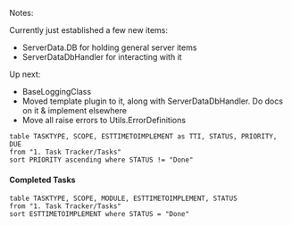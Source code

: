 
Notes:


Currently just established a few new items:
- ServerData.DB for holding general server items
- ServerDataDbHandler for interacting with it

Up next: 
- BaseLoggingClass
- Moved template plugin to it, along with ServerDataDbHandler. Do docs on it & implement elsewhere
- Move all raise errors to Utils.ErrorDefinitions



```dataview
table TASKTYPE, SCOPE, ESTTIMETOIMPLEMENT as TTI, STATUS, PRIORITY, DUE
from "1. Task Tracker/Tasks"
sort PRIORITY ascending where STATUS != "Done"

```

#### Completed Tasks

```dataview
table TASKTYPE, SCOPE, MODULE, ESTTIMETOIMPLEMENT, STATUS
from "1. Task Tracker/Tasks"
sort ESTTIMETOIMPLEMENT where STATUS = "Done"

```








